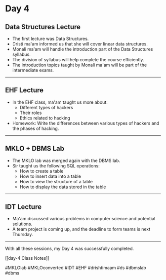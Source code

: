 # Day 4 

## Data Structures Lecture
- The first lecture was Data Structures.
- Dristi ma'am informed us that she will cover linear data structures.
- Monali ma'am will handle the introduction part of the Data Structures syllabus.
- The division of syllabus will help complete the course efficiently.
- The introduction topics taught by Monali ma'am will be part of the intermediate exams.

---

## EHF Lecture
- In the EHF class, ma'am taught us more about:
  - Different types of hackers
  - Their roles
  - Ethics related to hacking
- Homework: Write the differences between various types of hackers and the phases of hacking.

---

## MKLO + DBMS Lab
- The MKLO lab was merged again with the DBMS lab.
- Sir taught us the following SQL operations:
  - How to create a table
  - How to insert data into a table
  - How to view the structure of a table
  - How to display the data stored in the table

---

## IDT Lecture
- Ma'am discussed various problems in computer science and potential solutions.
- A team project is coming up, and the deadline to form teams is next Thursday.

---

With all these sessions, my Day 4 was successfully completed.

[[day-4 Class Notes]]

#MKLOlab #MKLOconverted #IDT #EHF #drishtimaam #ds #dbmslab #dbms 
